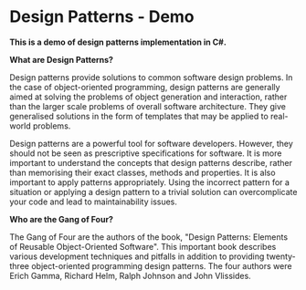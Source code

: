 # Design Patterns - Demo

<b>This is a demo of design patterns implementation in C#.</b>


<b>What are Design Patterns?</b>

Design patterns provide solutions to common software design problems. In the case of object-oriented programming, design patterns are generally aimed at solving the problems of object generation and interaction, rather than the larger scale problems of overall software architecture. They give generalised solutions in the form of templates that may be applied to real-world problems.

Design patterns are a powerful tool for software developers. However, they should not be seen as prescriptive specifications for software. It is more important to understand the concepts that design patterns describe, rather than memorising their exact classes, methods and properties. It is also important to apply patterns appropriately. Using the incorrect pattern for a situation or applying a design pattern to a trivial solution can overcomplicate your code and lead to maintainability issues.

<b>Who are the Gang of Four?</b>

The Gang of Four are the authors of the book, "Design Patterns: Elements of Reusable Object-Oriented Software". This important book describes various development techniques and pitfalls in addition to providing twenty-three object-oriented programming design patterns. The four authors were Erich Gamma, Richard Helm, Ralph Johnson and John Vlissides.
